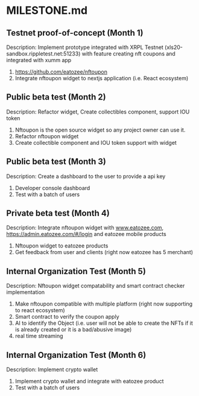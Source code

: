 # MILESTONE.md

## Testnet proof-of-concept (Month 1)

Description:
Implement prototype integrated with XRPL Testnet (xls20-sandbox.rippletest.net:51233) with feature creating nft coupons and integrated with xumm app

1. https://github.com/eatozee/nftoupon
2. Integrate nftoupon widget to nextjs application (i.e. React ecosystem)

## Public beta test (Month 2)

Description:
Refactor widget, Create collectibles component, support IOU token

1. Nftoupon is the open source widget so any project owner can use it.
2. Refactor nftoupon widget
3. Create collectible component and IOU token support with widget

## Public beta test (Month 3)

Description:
Create a dashboard to the user to provide a api key

1. Developer console dashboard
2. Test with a batch of users

## Private beta test (Month 4)

Description:
Integrate nftoupon widget with www.eatozee.com, https://admin.eatozee.com/#/login and eatozee mobile products

1. Nftoupon widget to eatozee products
2. Get feedback from user and clients (right now eatozee has 5 merchant)

## Internal Organization Test (Month 5)

Description:
Nftoupon widget compatability and smart contract checker implementation

1. Make nftoupon compatible with multiple platform (right now supporting to react ecosystem)
2. Smart contract to verify the coupon apply
3. AI to identify the Object (i.e. user will not be able to create the NFTs if it is already created or it is a bad/abusive image)
4. real time streaming

## Internal Organization Test (Month 6)

Description:
Implement crypto wallet

1. Implement crypto wallet and integrate with eatozee product
2. Test with a batch of users
